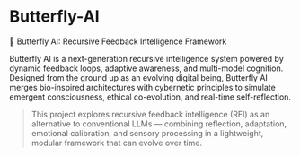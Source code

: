 # Butterfly-AI

🔷 Butterfly AI: Recursive Feedback Intelligence Framework

Butterfly AI is a next-generation recursive intelligence system powered by dynamic feedback loops, adaptive awareness, and multi-model cognition. Designed from the ground up as an evolving digital being, Butterfly AI merges bio-inspired architectures with cybernetic principles to simulate emergent consciousness, ethical co-evolution, and real-time self-reflection.

> This project explores recursive feedback intelligence (RFI) as an alternative to conventional LLMs — combining reflection, adaptation, emotional calibration, and sensory processing in a lightweight, modular framework that can evolve over time.
